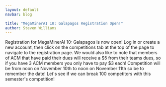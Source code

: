 ```yaml
---
layout: default
navbar: blog

title: "MegaMinerAI 10: Galapagos Registration Open!"
author: Steven Williams
---
```


Registration for MegaMinerAI 10: Galapagos is now open! Log in or
create a new account, then click on the competitions tab at the top of
the page to navigate to the registration page. We would also like to
note that members of ACM that have paid their dues will receive a $5
from their teams dues, so if you have 3 ACM members you only have to
pay $3 each! Competition will be from noon on November 10th to noon on
November 11th so be to remember the date! Let's see if we can break
100 competitors with this semester's competition!

